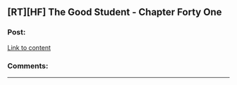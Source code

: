 ## [RT][HF] The Good Student - Chapter Forty One

### Post:

[Link to content]()

### Comments:

---

